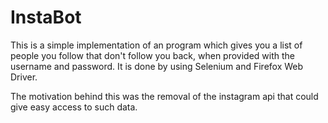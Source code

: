 # InstaBot

This is a simple implementation of an program which gives you a list of people you follow that don't follow you back, when provided with the username and password. It is done by using Selenium and Firefox 
Web Driver. 

The motivation behind this was the removal of the instagram api that could give easy access to such data.
